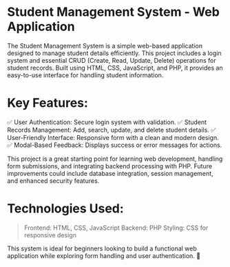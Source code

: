 # Student Management System - Web Application
The Student Management System is a simple web-based application designed to manage student details efficiently. This project includes a login system and essential CRUD (Create, Read, Update, Delete) operations for student records. Built using HTML, CSS, JavaScript, and PHP, it provides an easy-to-use interface for handling student information.

# Key Features:
✅ User Authentication: Secure login system with validation.
✅ Student Records Management: Add, search, update, and delete student details.
✅ User-Friendly Interface: Responsive form with a clean and modern design.
✅ Modal-Based Feedback: Displays success or error messages for actions.

This project is a great starting point for learning web development, handling form submissions, and integrating backend processing with PHP. Future improvements could include database integration, session management, and enhanced security features.
# Technologies Used:

>Frontend: HTML, CSS, JavaScript
>Backend: PHP
>Styling: CSS for responsive design

This system is ideal for beginners looking to build a functional web application while exploring form handling and user authentication. 🚀
 
